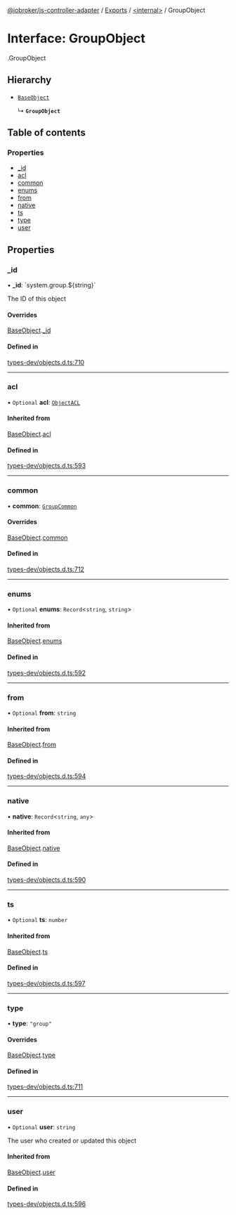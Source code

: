 [@iobroker/js-controller-adapter](../README.md) / [Exports](../modules.md) / [<internal\>](../modules/internal_.md) / GroupObject

# Interface: GroupObject

[<internal>](../modules/internal_.md).GroupObject

## Hierarchy

- [`BaseObject`](internal_.BaseObject.md)

  ↳ **`GroupObject`**

## Table of contents

### Properties

- [\_id](internal_.GroupObject.md#_id)
- [acl](internal_.GroupObject.md#acl)
- [common](internal_.GroupObject.md#common)
- [enums](internal_.GroupObject.md#enums)
- [from](internal_.GroupObject.md#from)
- [native](internal_.GroupObject.md#native)
- [ts](internal_.GroupObject.md#ts)
- [type](internal_.GroupObject.md#type)
- [user](internal_.GroupObject.md#user)

## Properties

### \_id

• **\_id**: \`system.group.${string}\`

The ID of this object

#### Overrides

[BaseObject](internal_.BaseObject.md).[_id](internal_.BaseObject.md#_id)

#### Defined in

[types-dev/objects.d.ts:710](https://github.com/ioBroker/ioBroker.js-controller/blob/6ba47816/packages/types-dev/objects.d.ts#L710)

___

### acl

• `Optional` **acl**: [`ObjectACL`](internal_.ObjectACL.md)

#### Inherited from

[BaseObject](internal_.BaseObject.md).[acl](internal_.BaseObject.md#acl)

#### Defined in

[types-dev/objects.d.ts:593](https://github.com/ioBroker/ioBroker.js-controller/blob/6ba47816/packages/types-dev/objects.d.ts#L593)

___

### common

• **common**: [`GroupCommon`](internal_.GroupCommon.md)

#### Overrides

[BaseObject](internal_.BaseObject.md).[common](internal_.BaseObject.md#common)

#### Defined in

[types-dev/objects.d.ts:712](https://github.com/ioBroker/ioBroker.js-controller/blob/6ba47816/packages/types-dev/objects.d.ts#L712)

___

### enums

• `Optional` **enums**: `Record`<`string`, `string`\>

#### Inherited from

[BaseObject](internal_.BaseObject.md).[enums](internal_.BaseObject.md#enums)

#### Defined in

[types-dev/objects.d.ts:592](https://github.com/ioBroker/ioBroker.js-controller/blob/6ba47816/packages/types-dev/objects.d.ts#L592)

___

### from

• `Optional` **from**: `string`

#### Inherited from

[BaseObject](internal_.BaseObject.md).[from](internal_.BaseObject.md#from)

#### Defined in

[types-dev/objects.d.ts:594](https://github.com/ioBroker/ioBroker.js-controller/blob/6ba47816/packages/types-dev/objects.d.ts#L594)

___

### native

• **native**: `Record`<`string`, `any`\>

#### Inherited from

[BaseObject](internal_.BaseObject.md).[native](internal_.BaseObject.md#native)

#### Defined in

[types-dev/objects.d.ts:590](https://github.com/ioBroker/ioBroker.js-controller/blob/6ba47816/packages/types-dev/objects.d.ts#L590)

___

### ts

• `Optional` **ts**: `number`

#### Inherited from

[BaseObject](internal_.BaseObject.md).[ts](internal_.BaseObject.md#ts)

#### Defined in

[types-dev/objects.d.ts:597](https://github.com/ioBroker/ioBroker.js-controller/blob/6ba47816/packages/types-dev/objects.d.ts#L597)

___

### type

• **type**: ``"group"``

#### Overrides

[BaseObject](internal_.BaseObject.md).[type](internal_.BaseObject.md#type)

#### Defined in

[types-dev/objects.d.ts:711](https://github.com/ioBroker/ioBroker.js-controller/blob/6ba47816/packages/types-dev/objects.d.ts#L711)

___

### user

• `Optional` **user**: `string`

The user who created or updated this object

#### Inherited from

[BaseObject](internal_.BaseObject.md).[user](internal_.BaseObject.md#user)

#### Defined in

[types-dev/objects.d.ts:596](https://github.com/ioBroker/ioBroker.js-controller/blob/6ba47816/packages/types-dev/objects.d.ts#L596)
